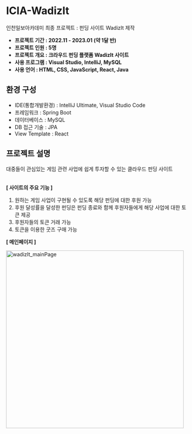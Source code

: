 # ICIA-WadizIt
인천일보아카데미 최종 프로젝트 : 펀딩 사이트 WadizIt 제작

- **프로젝트 기간 : 2022.11 - 2023.01 (약 1달 반)**
- **프로젝트 인원 : 5명**
- **프로젝트 개요 : 크라우드 펀딩 플랫폼 WadizIt 사이트**
- **사용 프로그램 : Visual Studio, IntelliJ, MySQL**
- **사용 언어 : HTML, CSS, JavaScript, React, Java**

## 환경 구성

- IDE(통합개발환경) : IntelliJ Ultimate, Visual Studio Code
- 프레임워크 : Spring Boot
- 데이터베이스 : MySQL
- DB 접근 기술 : JPA
- View Template : React

## 프로젝트 설명

대중들이 관심있는 게임 관련 사업에 쉽게 투자할 수 있는 클라우드 펀딩 사이트<br><br>

**[ 사이트의 주요 기능 ]**
1. 원하는 게임 사업이 구현될 수 있도록 해당 펀딩에 대한 후원 가능
2. 후원 달성률을 달성한 펀딩은 펀딩 종료와 함께 후원자들에게 해당 사업에 대한 토큰 제공
3. 후원자들의 토큰 거래 가능
4. 토큰을 이용한 굿즈 구매 가능

**[ 메인페이지 ]**

<img width="485" alt="wadizIt_mainPage" src="https://user-images.githubusercontent.com/96126414/215398974-e78ba451-d28c-4e93-8ffe-2522018e945a.png">








